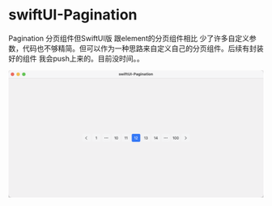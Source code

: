 # swiftUI-Pagination
Pagination 分页组件但SwiftUI版
跟element的分页组件相比 少了许多自定义参数，代码也不够精简。但可以作为一种思路来自定义自己的分页组件。后续有封装好的组件 我会push上来的。目前没时间。。


![screenshot](https://github.com/zhanggenlove/swiftUI-Pagination/blob/main/screenshot.png)

